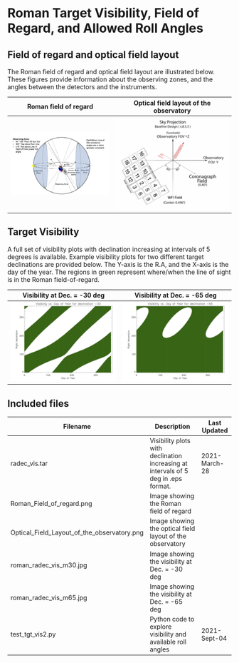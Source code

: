 # Roman Target Visibility, Field of Regard, and Allowed Roll Angles

## Field of regard and optical field layout
The Roman field of regard and optical field layout are illustrated below. These figures provide information about the observing zones, and the angles between the detectors and the instruments.

|Roman field of regard | Optical field layout of the observatory |
|---|---|
| ![Roman field of regard](Roman_Field_of_regard.png) | ![Optical field layout of the observatory](Optical_Field_Layout_of_the_observatory.png) |

## Target Visibility

A full set of visibility plots with declination increasing at intervals of 5 degrees is available. Example visibility plots for two different target declinations are provided below. The Y-axis is the R.A, and the X-axis is the day of the year. The regions in green represent where/when the line of sight is in the Roman field-of-regard.

|Visibility at Dec. = -30 deg | Visibility at Dec. = -65 deg |
|---|---|
| ![Visibility at Dec. = -30 deg](roman_radec_vis_m30.jpg) | ![Visibility at Dec. = -65 deg](roman_radec_vis_m65.jpg) |

## Included files

| Filename | Description                                                                        | Last Updated  |
|----------|------------------------------------------------------------------------------------|---------------|
| radec_vis.tar | Visibility plots with declination increasing at intervals of 5 deg in .eps format. | 2021-March-28 |
| Roman_Field_of_regard.png | Image showing the Roman field of regard                                            |               |
| Optical_Field_Layout_of_the_observatory.png | Image showing the optical field layout of the observatory                          |               |
| roman_radec_vis_m30.jpg| Image showing the visibility at Dec. = -30 deg                                     |               |
| roman_radec_vis_m65.jpg| Image showing the visibility at Dec. = -65 deg                                     |               |
| test_tgt_vis2.py | Python code to explore visibility and available roll angles                        | 2021-Sept-04  |